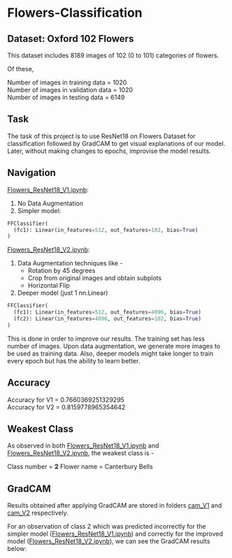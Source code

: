 # Flowers-Classification

## Dataset: Oxford 102 Flowers

This dataset includes 8189 images of 102 (0 to 101) categories of flowers.

Of these, 

Number of images in training data = 1020  
Number of images in validation data = 1020  
Number of images in testing data = 6149  

## Task 

The task of this project is to use ResNet18 on Flowers Dataset for classification followed by GradCAM to get visual explanations of our model. Later, without making changes to epochs, improvise the model results.

## Navigation

[Flowers_ResNet18_V1.ipynb](Flowers_ResNet18_V1.ipynb):
  
  1. No Data Augmentation
  2. Simpler model:
```python
FFClassifier(
  (fc1): Linear(in_features=512, out_features=102, bias=True)
)
```

[Flowers_ResNet18_V2.ipynb](Flowers_ResNet18_V2.ipynb):
  
  1. Data Augmentation techniques like -
     -  Rotation by 45 degrees
     -  Crop from original images and obtain subplots
     -  Horizontal Flip  
  2. Deeper model (just 1 nn.Linear)
```python
FFClassifier(
  (fc1): Linear(in_features=512, out_features=4096, bias=True)
  (fc2): Linear(in_features=4096, out_features=102, bias=True)
)
```

This is done in order to improve our results. The training set has less number of images. Upon data augmentation, we generate more images to be used as training data. Also, deeper models might take longer to train every epoch but has the ability to learn better.

## Accuracy

Accuracy for V1 =  0.7660369251329295  
Accuracy for V2 =  0.8159778965354642

## Weakest Class

As observed in both [Flowers_ResNet18_V1.ipynb](Flowers_ResNet18_V1.ipynb) and [Flowers_ResNet18_V2.ipynb](Flowers_ResNet18_V2.ipynb), the weakest class is -

Class number = **2**
Flower name = Canterbury Bells

## GradCAM

Results obtained after applying GradCAM are stored in folders [cam_V1](cam_V1) and [cam_V2](cam_V2) respectively.

For an observation of class 2 which was predicted incorrectly for the simpler model ([Flowers_ResNet18_V1.ipynb](Flowers_ResNet18_V1.ipynb)) and correctly for the improved model ([Flowers_ResNet18_V2.ipynb](Flowers_ResNet18_V2.ipynb)), we can see the GradCAM results below:


